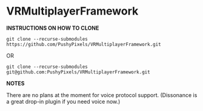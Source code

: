 # VRMultiplayerFramework

**INSTRUCTIONS ON HOW TO CLONE**

`git clone --recurse-submodules https://github.com/PushyPixels/VRMultiplayerFramework.git`

OR

`git clone --recurse-submodules git@github.com:PushyPixels/VRMultiplayerFramework.git`

**NOTES**

There are no plans at the moment for voice protocol support. (Dissonance is a great drop-in plugin if you need voice now.)
